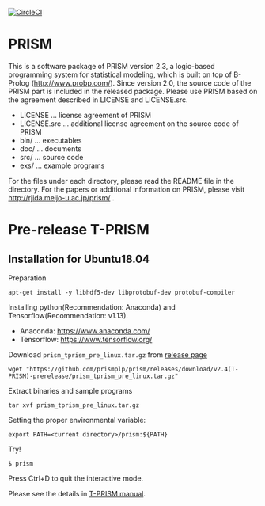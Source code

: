 [![CircleCI](https://circleci.com/gh/kojima-r/prism.svg?style=shield&circle-token=b0b44025a6b5939aa2bbb94c4f08cce60bff7318)](https://circleci.com/gh/kojima-r/prism)

# PRISM 

This is a software package of PRISM version 2.3, a logic-based
programming system for statistical modeling, which is built
on top of B-Prolog (http://www.probp.com/).  Since version 2.0,
the source code of the PRISM part is included in the released
package.  Please use PRISM based on the agreement described in
LICENSE and LICENSE.src.

- LICENSE     ... license agreement of PRISM
- LICENSE.src ... additional license agreement on the source code of PRISM
- bin/        ... executables
- doc/        ... documents
- src/        ... source code
- exs/        ... example programs

For the files under each directory, please read the README file
in the directory.  For the papers or additional information
on PRISM, please visit http://rjida.meijo-u.ac.jp/prism/ .

# Pre-release T-PRISM
## Installation for Ubuntu18.04

Preparation
```
apt-get install -y libhdf5-dev libprotobuf-dev protobuf-compiler
```
Installing python(Recommendation: Anaconda) and Tensorflow(Recommendation: v1.13).
- Anaconda: https://www.anaconda.com/
- Tensorflow: https://www.tensorflow.org/

Download `prism_tprism_pre_linux.tar.gz` from [release page](https://github.com/prismplp/prism/releases)
```
wget "https://github.com/prismplp/prism/releases/download/v2.4(T-PRISM)-prerelease/prism_tprism_pre_linux.tar.gz"
```

Extract binaries and sample programs
```
tar xvf prism_tprism_pre_linux.tar.gz 
```

Setting the proper environmental variable: 
```
export PATH=<current directory>/prism:${PATH}
```

Try!
```
$ prism
```
Press Ctrl+D to quit the interactive mode.

Please see the details in [T-PRISM manual](https://github.com/prismplp/prism/releases/download/v2.4(T-PRISM)-prerelease/tprism_manual.pdf).


